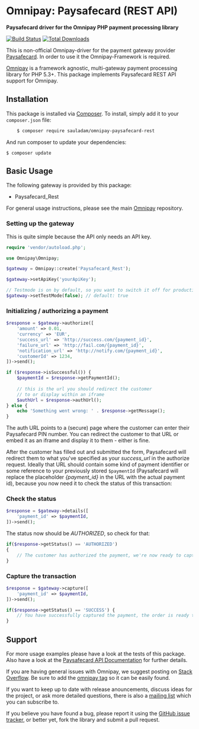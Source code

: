 # Omnipay: Paysafecard (REST API)

**Paysafecard driver for the Omnipay PHP payment processing library**

[![Build Status](https://travis-ci.org/sauladam/omnipay-paysafecard-rest.svg?branch=master)](https://travis-ci.org/sauladam/omnipay-paysafecard-rest)
[![Total Downloads](https://poser.pugx.org/sauladam/omnipay-paysafecard-rest/downloads.png)](https://packagist.org/packages/sauladam/omnipay-paysafecard-rest)

This is non-official Omnipay-driver for the payment gateway provider [Paysafecard](https://www.paysafecard.com).
In order to use it the Omnipay-Framework is required.

[Omnipay](https://github.com/omnipay/omnipay) is a framework agnostic, multi-gateway payment
processing library for PHP 5.3+. This package implements Paysafecard REST API support for Omnipay.

## Installation

This package is installed via [Composer](http://getcomposer.org/). To install, simply add it
to your `composer.json` file:

```bash
    $ composer require sauladam/omnipay-paysafecard-rest
```

And run composer to update your dependencies:

    $ composer update


## Basic Usage

The following gateway is provided by this package:

* Paysafecard_Rest

For general usage instructions, please see the main [Omnipay](https://github.com/omnipay/omnipay)
repository.

### Setting up the gateway
This is quite simple because the API only needs an API key.

```php
require 'vendor/autoload.php';

use Omnipay\Omnipay;

$gateway = Omnipay::create('Paysafecard_Rest');

$gateway->setApiKey('yourApiKey');

// Testmode is on by default, so you want to switch it off for production.
$gateway->setTestMode(false); // default: true

```

### Initializing / authorizing a payment

```php
$response = $gateway->authorize([
    'amount' => 0.01,
    'currency' => 'EUR',
    'success_url' => 'http://success.com/{payment_id}',
    'failure_url' => 'http://fail.com/{payment_id}',
    'notification_url' => 'http://notify.com/{payment_id}',
    'customerId' => 1234,
])->send();

if ($response->isSuccessful()) {
    $paymentId = $response->getPaymentId(); 
    
    // this is the url you should redirect the customer 
    // to or display within an iframe
    $authUrl = $response->authUrl();
} else {
    echo 'Something went wrong: ' . $response->getMessage();
}
```
The auth URL points to a (secure) page where the customer can enter their Paysafecard PIN number. You can redirect the customer to that URL or embed it as an iframe and display it to them - either is fine.

After the customer has filled out and submitted the form, Paysafecard will redirect them to what you've specified as your *success_url* in the authorize request. Ideally that URL should contain some kind of payment identifier or some reference to your previously stored `$paymentId` (Paysafecard will replace the placeholder *{payment_id}* in the URL with the actual payment id), because you now need it to check the status of this transaction:

### Check the status
```php
$response = $gateway->details([
    'payment_id' => $paymentId,
])->send();
```
The status now should be *AUTHORIZED*, so check for that:
```php
if($response->getStatus() == 'AUTHORIZED')
{
    // The customer has authorized the payment, we're now ready to capture it.
}
```

### Capture the transaction

```php
$response = $gateway->capture([
    'payment_id' => $paymentId,
])->send();

if($response->getStatus() == 'SUCCESS') {
    // You have successfully captured the payment, the order is ready to ship.
}
```

## Support

For more usage examples please have a look at the tests of this package. Also have a look at the [Paysafecard API Documentation](https://www.paysafecard.com/fileadmin/api/) for further details.

If you are having general issues with Omnipay, we suggest posting on
[Stack Overflow](http://stackoverflow.com/). Be sure to add the
[omnipay tag](http://stackoverflow.com/questions/tagged/omnipay) so it can be easily found.

If you want to keep up to date with release anouncements, discuss ideas for the project,
or ask more detailed questions, there is also a [mailing list](https://groups.google.com/forum/#!forum/omnipay) which
you can subscribe to.

If you believe you have found a bug, please report it using the [GitHub issue tracker](https://github.com/sauladam/omnipay-paysafecard-rest/issues),
or better yet, fork the library and submit a pull request.
